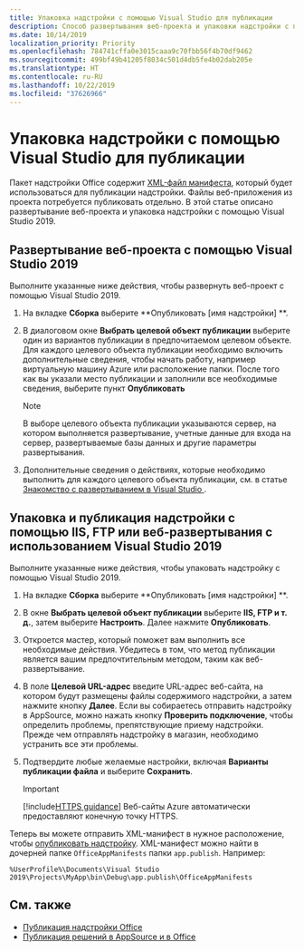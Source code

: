 ```yaml
---
title: Упаковка надстройки с помощью Visual Studio для публикации
description: Способ развертывания веб-проекта и упаковки надстройки с помощью Visual Studio 2019.
ms.date: 10/14/2019
localization_priority: Priority
ms.openlocfilehash: 784741cffa0e3015caaa9c70fbb56f4b70df9462
ms.sourcegitcommit: 499bf49b41205f8034c501d4db5fe4b02dab205e
ms.translationtype: HT
ms.contentlocale: ru-RU
ms.lasthandoff: 10/22/2019
ms.locfileid: "37626966"
---
```

# <a name="package-your-add-in-using-visual-studio-to-prepare-for-publishing"></a>Упаковка надстройки с помощью Visual Studio для публикации

Пакет надстройки Office содержит [XML-файл манифеста](../develop/add-in-manifests.md), который будет использоваться для публикации надстройки. Файлы веб-приложения из проекта потребуется публиковать отдельно. В этой статье описано развертывание веб-проекта и упаковка надстройки с помощью Visual Studio 2019.

## <a name="to-deploy-your-web-project-using-visual-studio-2019"></a>Развертывание веб-проекта с помощью Visual Studio 2019

Выполните указанные ниже действия, чтобы развернуть веб-проект с помощью Visual Studio 2019.

1. На вкладке **Сборка** выберите **Опубликовать [имя надстройки] **.

2. В диалоговом окне **Выбрать целевой объект публикации** выберите один из вариантов публикации в предпочитаемом целевом объекте. Для каждого целевого объекта публикации необходимо включить дополнительные сведения, чтобы начать работу, например виртуальную машину Azure или расположение папки. После того как вы указали место публикации и заполнили все необходимые сведения, выберите пункт **Опубликовать**

    > [!NOTE]
    > В выборе целевого объекта публикации указываются сервер, на котором выполняется развертывание, учетные данные для входа на сервер, развертываемые базы данных и другие параметры развертывания.

3. Дополнительные сведения о действиях, которые необходимо выполнить для каждого целевого объекта публикации, см. в статье [Знакомство с развертыванием в Visual Studio ](/visualstudio/deployment/deploying-applications-services-and-components?view=vs-2019).

## <a name="to-package-and-publish-your-add-in-using-iis-ftp-or-web-deploy-using-visual-studio-2019"></a>Упаковка и публикация надстройки с помощью IIS, FTP или веб-развертывания с использованием Visual Studio 2019

Выполните указанные ниже действия, чтобы упаковать надстройку с помощью Visual Studio 2019.

1. На вкладке **Сборка** выберите **Опубликовать [имя надстройки] **.
2. В окне **Выбрать целевой объект публикации** выберите **IIS, FTP и т. д.**, затем выберите **Настроить**. Далее нажмите **Опубликовать**.
3. Откроется мастер, который поможет вам выполнить все необходимые действия. Убедитесь в том, что метод публикации является вашим предпочтительным методом, таким как веб-развертывание.
4. В поле **Целевой URL-адрес** введите URL-адрес веб-сайта, на котором будут размещены файлы содержимого надстройки, а затем нажмите кнопку **Далее**. Если вы собираетесь отправить надстройку в AppSource, можно нажать кнопку **Проверить подключение**, чтобы определить проблемы, препятствующие приему надстройки. Прежде чем отправлять надстройку в магазин, необходимо устранить все эти проблемы.
5. Подтвердите любые желаемые настройки, включая **Варианты публикации файла** и выберите **Сохранить**.

    > [!IMPORTANT]
    > [!include[HTTPS guidance](../includes/https-guidance.md)] Веб-сайты Azure автоматически предоставляют конечную точку HTTPS.

Теперь вы можете отправить XML-манифест в нужное расположение, чтобы [опубликовать надстройку](../publish/publish.md). XML-манифест можно найти в дочерней папке `OfficeAppManifests` папки `app.publish`. Например:

 `%UserProfile%\Documents\Visual Studio 2019\Projects\MyApp\bin\Debug\app.publish\OfficeAppManifests`

## <a name="see-also"></a>См. также

- [Публикация надстройки Office](../publish/publish.md)
- [Публикация решений в AppSource и в Office](/office/dev/store/submit-to-the-office-store)
